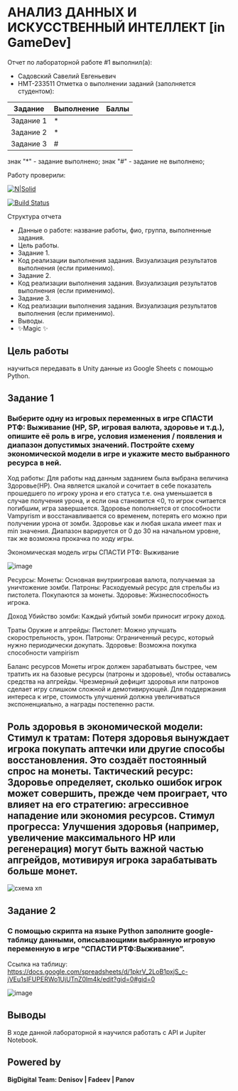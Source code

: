 # АНАЛИЗ ДАННЫХ И ИСКУССТВЕННЫЙ ИНТЕЛЛЕКТ [in GameDev]
Отчет по лабораторной работе #1 выполнил(а):
- Садовский Савелий Евгеньевич
- НМТ-233511
Отметка о выполнении заданий (заполняется студентом):

| Задание | Выполнение | Баллы |
| ------ | ------ | ------ |
| Задание 1 | * |  |
| Задание 2 | * |  |
| Задание 3 | # |  |

знак "*" - задание выполнено; знак "#" - задание не выполнено;

Работу проверили:

[![N|Solid](https://cldup.com/dTxpPi9lDf.thumb.png)](https://nodesource.com/products/nsolid)

[![Build Status](https://travis-ci.org/joemccann/dillinger.svg?branch=master)](https://travis-ci.org/joemccann/dillinger)

Структура отчета

- Данные о работе: название работы, фио, группа, выполненные задания.
- Цель работы.
- Задание 1.
- Код реализации выполнения задания. Визуализация результатов выполнения (если применимо).
- Задание 2.
- Код реализации выполнения задания. Визуализация результатов выполнения (если применимо).
- Задание 3.
- Код реализации выполнения задания. Визуализация результатов выполнения (если применимо).
- Выводы.
- ✨Magic ✨

## Цель работы
научиться передавать в Unity данные из Google Sheets с помощью Python.

## Задание 1
### Выберите одну из игровых переменных в игре СПАСТИ РТФ: Выживание (HP, SP, игровая валюта, здоровье и т.д.), опишите её роль в игре, условия изменения / появления и диапазон допустимых значений. Постройте схему экономической модели в игре и укажите место выбранного ресурса в ней.
Ход работы: Для работы над данным заданием была выбрана величина Здоровье(HP). Она является шкалой и сочитает в себе показатель прошедшего по игроку урона и его статуса т.е. она уменьшается в случае получения урона, и если она становится <0, то игрок считается погибшим, игра завершается. Здоровье пополняется от способности Vampyrism и восстанавливается со временем, потерять его можно при получении урона от зомби. Здоровье как и любая шкала имеет max и min значения. Диапазон варируется от 0 до 30 на начальном уровне, так же возможна прокачка по ходу игры.

Экономическая модель игры СПАСТИ РТФ: Выживание 

![image](https://github.com/user-attachments/assets/5056a2de-2d81-4d2b-8050-fd91cea2182b)


Ресурсы: Монеты: Основная внутриигровая валюта, получаемая за уничтожение зомби. Патроны: Расходуемый ресурс для стрельбы из пистолета. Покупаются за монеты. Здоровье: Жизнеспособность игрока.

Доход Убийство зомби: Каждый убитый зомби приносит игроку доход.

Траты Оружие и апгрейды: Пистолет: Можно улучшать скорострельность, урон. Патроны: Ограниченный ресурс, который нужно периодически докупать. Здоровье: Возможна покупка способности vampirism

Баланс ресурсов Монеты игрок должен зарабатывать быстрее, чем тратить их на базовые ресурсы (патроны и здоровье), чтобы оставались средства на апгрейды. Чрезмерный дефицит здоровья или патронов сделает игру слишком сложной и демотивирующей. Для поддержания интереса к игре, стоимость улучшений должна увеличиваться экспоненциально, а награды постепенно расти.

Роль здоровья в экономической модели: Стимул к тратам: Потеря здоровья вынуждает игрока покупать аптечки или другие способы восстановления. Это создаёт постоянный спрос на монеты. Тактический ресурс: Здоровье определяет, сколько ошибок игрок может совершить, прежде чем проиграет, что влияет на его стратегию: агрессивное нападение или экономия ресурсов. Стимул прогресса: Улучшения здоровья (например, увеличение максимального HP или регенерация) могут быть важной частью апгрейдов, мотивируя игрока зарабатывать больше монет.
- 

![схема хп](https://github.com/user-attachments/assets/d7ea77ff-263e-46b1-acc9-b0869774bbb2)


## Задание 2
### С помощью скрипта на языке Python заполните google-таблицу данными, описывающими выбранную игровую переменную в игре “СПАСТИ РТФ:Выживание”.
Ссылка на таблицу: https://docs.google.com/spreadsheets/d/1pkrV_2LoB1pxjS_c-jVEu1sIFUPERWo1UjUTnZ0lm4k/edit?gid=0#gid=0

![image](https://github.com/user-attachments/assets/78661ccf-3ae8-475f-a664-af4d03d28c19)

## Выводы

В ходе данной лабораторной я научился работать с API и Jupiter Notebook.

## Powered by

**BigDigital Team: Denisov | Fadeev | Panov**
